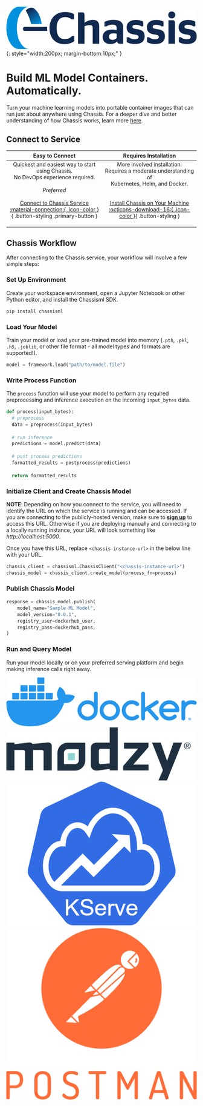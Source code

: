 ![Chassis logo](images/chassis-positive.png){: style="width:200px; margin-bottom:10px;" }

# Build ML Model Containers. Automatically.

Turn your machine learning models into portable container images that can run just about anywhere using Chassis. For a deeper dive and better understanding of how Chassis works, learn more [here](./conceptual-guides/overview.md).

## Connect to Service

| Easy to Connect | Requires Installation|
| :-----------: | :-----------: |
| Quickest and easiest way to start using Chassis. <br> No DevOps experience required. <br><br> *Preferred* <br><br> [Connect to Chassis Service    :material-connection:{ .icon-color }](./getting-started/deploy-connect.md){ .button-styling .primary-button } <br><br> |  More involved installation. <br> Requires a moderate understanding of <br> Kubernetes, Helm, and Docker. <br><br><br> [Install Chassis on Your Machine   :octicons-download-16:{ .icon-color }](./getting-started/deploy-manual.md){ .button-styling } <br><br> |

## Chassis Workflow

After connecting to the Chassis service, your workflow will involve a few simple steps: 

### Set Up Environment

Create your workspace environment, open a Jupyter Notebook or other Python editor, and install the Chassisml SDK.

```bash
pip install chassisml
``` 

### Load Your Model

Train your model or load your pre-trained model into memory (`.pth`, `.pkl`, `.h5`, `.joblib`, or other file format - all model types and formats are supported!).

```python
model = framework.load("path/to/model.file")
```

### Write Process Function

The `process` function will use your model to perform any required preprocessing and inference execution on the incoming `input_bytes` data. 

```python
def process(input_bytes):
  # preprocess
  data = preprocess(input_bytes)

  # run inference
  predictions = model.predict(data)

  # post process predictions
  formatted_results = postprocess(predictions)

  return formatted_results
```

### Initialize Client and Create Chassis Model

**NOTE**: Depending on how you connect to the service, you will need to identify the URL on which the service is running and can be accessed. If you are connecting to the publicly-hosted version, make sure to **[sign up](https://chassis.modzy.com)** to access this URL. Otherwise if you are deploying manually and connecting to a locally running instance, your URL will look something like *http://localhost:5000*.

Once you have this URL, replace ```<chassis-instance-url>``` in the below line with your URL.

``` py
chassis_client = chassisml.ChassisClient("<chassis-instance-url>")
chassis_model = chassis_client.create_model(process_fn=process)
```
### Publish Chassis Model

``` py
response = chassis_model.publish(
    model_name="Sample ML Model",
    model_version="0.0.1",
    registry_user=dockerhub_user,
    registry_pass=dockerhub_pass,
) 
```

### Run and Query Model

Run your model locally or on your preferred serving platform and begin making inference calls right away.


<div id="logos-container">
  <div class="logo-box1"><img src="images/docker.png" ></div>
  <div class="logo-box2"><img src="images/modzy.png" ></div>
  <div class="logo-box3"><img src="images/kserve.png" ></div>
  <div class="logo-box4"><img src="images/postman/postman-logo.png" ></div>
  <span class="stretch"></span>
</div>
<br>